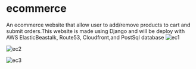 # ecommerce
An ecommerce website that allow user to add/remove products to cart and submit orders.This website is made using Django and will be deploy with AWS ElasticBeastalk, Route53, Cloudfront,and PostSql database
![ec1](https://user-images.githubusercontent.com/83102811/183741024-7ad4efa5-f212-4d21-94fd-78c46bc46479.png)

![ec2](https://user-images.githubusercontent.com/83102811/183741038-fef3752b-591e-45af-91d2-9f9cc395401f.png)

![ec3](https://user-images.githubusercontent.com/83102811/183741051-52d0bb76-34c4-4ee2-b5ac-20ea4e341d0e.png)
